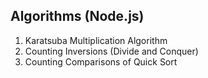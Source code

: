 ## Algorithms (Node.js)

1. Karatsuba Multiplication Algorithm
2. Counting Inversions (Divide and Conquer)
3. Counting Comparisons of Quick Sort
